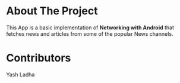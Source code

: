 # About The Project
This App is a basic implementation of **Networking with Android** that fetches news and articles from some
of the popular News channels.

# Contributors
Yash Ladha